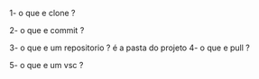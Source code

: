 1- o que e clone ?

2- o que e commit ?

3- o que e um repositorio ?
	é a pasta do projeto
4- o que e pull ?

5- o que e um vsc ?